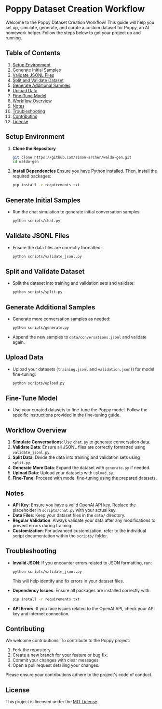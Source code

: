 # Poppy Dataset Creation Workflow

Welcome to the Poppy Dataset Creation Workflow! This guide will help you set up, simulate, generate, and curate a custom dataset for Poppy, an AI homework helper. Follow the steps below to get your project up and running.

## Table of Contents
1. [Setup Environment](#setup-environment)
2. [Generate Initial Samples](#generate-initial-samples)
3. [Validate JSONL Files](#validate-jsonl-files)
4. [Split and Validate Dataset](#split-and-validate-dataset)
5. [Generate Additional Samples](#generate-additional-samples)
6. [Upload Data](#upload-data)
7. [Fine-Tune Model](#fine-tune-model)
8. [Workflow Overview](#workflow-overview)
9. [Notes](#notes)
10. [Troubleshooting](#troubleshooting)
11. [Contributing](#contributing)
12. [License](#license)

## Setup Environment
1. **Clone the Repository**
   ```bash
   git clone https://github.com/simon-archer/waldo-gen.git
   cd waldo-gen
   ```

2. **Install Dependencies**
   Ensure you have Python installed. Then, install the required packages:
   ```bash
   pip install -r requirements.txt
   ```

## Generate Initial Samples
- Run the chat simulation to generate initial conversation samples:
  ```bash
  python scripts/chat.py
  ```

## Validate JSONL Files
- Ensure the data files are correctly formatted:
  ```bash
  python scripts/validate_jsonl.py
  ```

## Split and Validate Dataset
- Split the dataset into training and validation sets and validate:
  ```bash
  python scripts/split.py
  ```

## Generate Additional Samples
- Generate more conversation samples as needed:
  ```bash
  python scripts/generate.py
  ```
- Append the new samples to `data/conversations.jsonl` and validate again.

## Upload Data
- Upload your datasets (`training.jsonl` and `validation.jsonl`) for model fine-tuning:
  ```bash
  python scripts/upload.py
  ```

## Fine-Tune Model
- Use your curated datasets to fine-tune the Poppy model. Follow the specific instructions provided in the fine-tuning guide.

## Workflow Overview
1. **Simulate Conversations**: Use `chat.py` to generate conversation data.
2. **Validate Data**: Ensure all JSONL files are correctly formatted using `validate_jsonl.py`.
3. **Split Data**: Divide the data into training and validation sets using `split.py`.
4. **Generate More Data**: Expand the dataset with `generate.py` if needed.
5. **Upload Data**: Upload your datasets with `upload.py`.
6. **Fine-Tune**: Proceed with model fine-tuning using the prepared datasets.

## Notes
- **API Key**: Ensure you have a valid OpenAI API key. Replace the placeholder in `scripts/chat.py` with your actual key.
- **Data Files**: Keep your dataset files in the `data/` directory.
- **Regular Validation**: Always validate your data after any modifications to prevent errors during training.
- **Customization**: For advanced customization, refer to the individual script documentation within the `scripts/` folder.

## Troubleshooting
- **Invalid JSON**: If you encounter errors related to JSON formatting, run:
  ```bash
  python scripts/validate_jsonl.py
  ```
  This will help identify and fix errors in your dataset files.
  
- **Dependency Issues**: Ensure all packages are installed correctly with:
  ```bash
  pip install -r requirements.txt
  ```
  
- **API Errors**: If you face issues related to the OpenAI API, check your API key and internet connection.

## Contributing
We welcome contributions! To contribute to the Poppy project:
1. Fork the repository.
2. Create a new branch for your feature or bug fix.
3. Commit your changes with clear messages.
4. Open a pull request detailing your changes.

Please ensure your contributions adhere to the project's code of conduct.

## License
This project is licensed under the [MIT License](LICENSE).